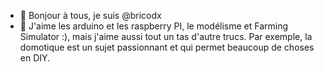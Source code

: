 - 👋 Bonjour à tous, je suis @bricodx
- 👀 J'aime les arduino et les raspberry PI, le modélisme et Farming Simulator :), mais j'aime aussi tout un tas d'autre trucs. Par exemple, la domotique est un sujet passionnant et qui permet beaucoup de choses en DIY.

<!---
bricodx/bricodx is a ✨ special ✨ repository because its `README.md` (this file) appears on your GitHub profile.
You can click the Preview link to take a look at your changes.
--->
